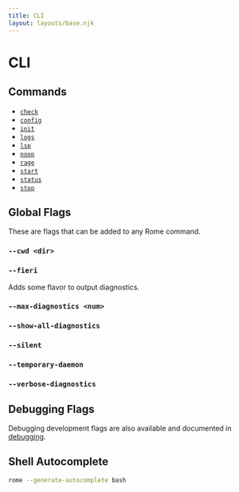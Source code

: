 ```yaml
---
title: CLI
layout: layouts/base.njk
---
```


# CLI

## Commands

- [`check`](/docs/cli/commands/check)
- [`config`](/docs/cli/commands/config)
- [`init`](/docs/cli/commands/init)
- [`logs`](/docs/cli/commands/logs)
- [`lsp`](/docs/cli/commands/lsp)
- [`noop`](/docs/cli/commands/noop)
- [`rage`](/docs/cli/commands/rage)
- [`start`](/docs/cli/commands/start)
- [`status`](/docs/cli/commands/status)
- [`stop`](/docs/cli/commands/stop)

## Global Flags

These are flags that can be added to any Rome command. 

### `--cwd <dir>`

### `--fieri`

Adds some flavor to output diagnostics.

### `--max-diagnostics <num>`

### `--show-all-diagnostics`

### `--silent`

### `--temporary-daemon`

### `--verbose-diagnostics`

## Debugging Flags

Debugging development flags are also available and documented in [debugging](/docs/cli/debugging).

## Shell Autocomplete

```bash
rome --generate-autocomplete bash
```
